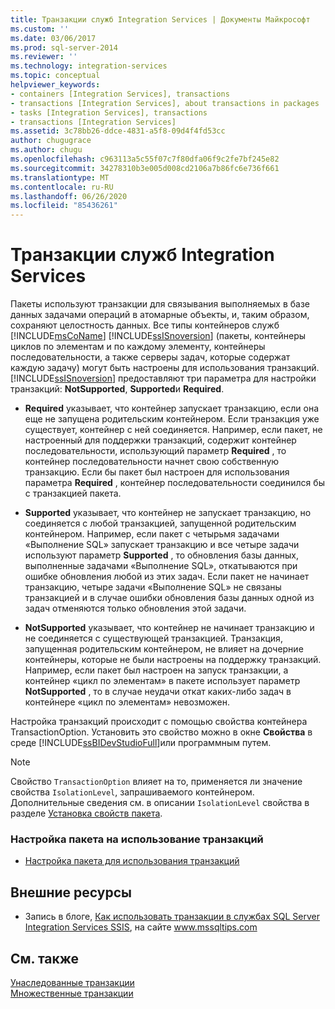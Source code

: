 ```yaml
---
title: Транзакции служб Integration Services | Документы Майкрософт
ms.custom: ''
ms.date: 03/06/2017
ms.prod: sql-server-2014
ms.reviewer: ''
ms.technology: integration-services
ms.topic: conceptual
helpviewer_keywords:
- containers [Integration Services], transactions
- transactions [Integration Services], about transactions in packages
- tasks [Integration Services], transactions
- transactions [Integration Services]
ms.assetid: 3c78bb26-ddce-4831-a5f8-09d4f4fd53cc
author: chugugrace
ms.author: chugu
ms.openlocfilehash: c963113a5c55f07c7f80dfa06f9c2fe7bf245e82
ms.sourcegitcommit: 34278310b3e005d008cd2106a7b86fc6e736f661
ms.translationtype: MT
ms.contentlocale: ru-RU
ms.lasthandoff: 06/26/2020
ms.locfileid: "85436261"
---
```

# <a name="integration-services-transactions"></a>Транзакции служб Integration Services
  Пакеты используют транзакции для связывания выполняемых в базе данных задачами операций в атомарные объекты, и, таким образом, сохраняют целостность данных. Все типы контейнеров служб [!INCLUDE[msCoName](../includes/msconame-md.md)] [!INCLUDE[ssISnoversion](../includes/ssisnoversion-md.md)] (пакеты, контейнеры циклов по элементам и по каждому элементу, контейнеры последовательности, а также серверы задач, которые содержат каждую задачу) могут быть настроены для использования транзакций. [!INCLUDE[ssISnoversion](../includes/ssisnoversion-md.md)] предоставляют три параметра для настройки транзакций: **NotSupported**, **Supported**и **Required**.  
  
-   **Required** указывает, что контейнер запускает транзакцию, если она еще не запущена родительским контейнером. Если транзакция уже существует, контейнер с ней соединяется. Например, если пакет, не настроенный для поддержки транзакций, содержит контейнер последовательности, использующий параметр **Required** , то контейнер последовательности начнет свою собственную транзакцию. Если бы пакет был настроен для использования параметра **Required** , контейнер последовательности соединился бы с транзакцией пакета.  
  
-   **Supported** указывает, что контейнер не запускает транзакцию, но соединяется с любой транзакцией, запущенной родительским контейнером. Например, если пакет с четырьмя задачами «Выполнение SQL» запускает транзакцию и все четыре задачи используют параметр **Supported** , то обновления базы данных, выполненные задачами «Выполнение SQL», откатываются при ошибке обновления любой из этих задач. Если пакет не начинает транзакцию, четыре задачи «Выполнение SQL» не связаны транзакцией и в случае ошибки обновления базы данных одной из задач отменяются только обновления этой задачи.  
  
-   **NotSupported** указывает, что контейнер не начинает транзакцию и не соединяется с существующей транзакцией. Транзакция, запущенная родительским контейнером, не влияет на дочерние контейнеры, которые не были настроены на поддержку транзакций. Например, если пакет был настроен на запуск транзакции, а контейнер «цикл по элементам» в пакете использует параметр **NotSupported** , то в случае неудачи откат каких-либо задач в контейнере «цикл по элементам» невозможен.  
  
 Настройка транзакций происходит с помощью свойства контейнера TransactionOption. Установить это свойство можно в окне **Свойства** в среде [!INCLUDE[ssBIDevStudioFull](../includes/ssbidevstudiofull-md.md)]или программным путем.  
  
> [!NOTE]  
>  Cвойствo `TransactionOption` влияет на то, применяется ли значение свойства `IsolationLevel`, запрашиваемого контейнером. Дополнительные сведения см. в описании `IsolationLevel` свойства в разделе [Установка свойств пакета](set-package-properties.md).  
  
### <a name="to-configure-a-package-to-use-transactions"></a>Настройка пакета на использование транзакций  
  
-   [Настройка пакета для использования транзакций](../relational-databases/native-client-ole-db-transactions/transactions.md)  
  
## <a name="external-resources"></a>Внешние ресурсы  
  
-   Запись в блоге, [Как использовать транзакции в службах SQL Server Integration Services SSIS](https://go.microsoft.com/fwlink/?LinkId=157783), на сайте www.mssqltips.com  
  
## <a name="see-also"></a>См. также  
 [Унаследованные транзакции](../../2014/integration-services/inherited-transactions.md)   
 [Множественные транзакции](../../2014/integration-services/multiple-transactions.md)  
  
  
